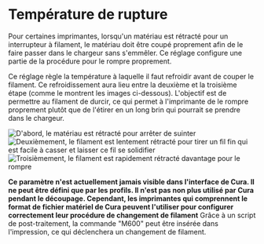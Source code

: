 Température de rupture
====
Pour certaines imprimantes, lorsqu'un matériau est rétracté pour un interrupteur à filament, le matériau doit être coupé proprement afin de le faire passer dans le chargeur sans s'emmêler. Ce réglage configure une partie de la procédure pour le rompre proprement.

Ce réglage règle la température à laquelle il faut refroidir avant de couper le filament. Ce refroidissement aura lieu entre la deuxième et la troisième étape (comme le montrent les images ci-dessous). L'objectif est de permettre au filament de durcir, ce qui permet à l'imprimante de le rompre proprement plutôt que de l'étirer en un long brin qui pourrait se prendre dans le chargeur.

![D'abord, le matériau est rétracté pour arrêter de suinter](../../../articles/images/filament_switch_anti_ooze.svg)
![Deuxièmement, le filament est lentement rétracté pour tirer un fil fin qui est facile à casser et laisser ce fil se solidifier](../../../articles/images/filament_switch_break_preparation.svg)
![Troisièmement, le filament est rapidement rétracté davantage pour le rompre](../../../articles/images/filament_switch_break.svg)

**Ce paramètre n'est actuellement jamais visible dans l'interface de Cura. Il ne peut être défini que par les profils. Il n'est pas non plus utilisé par Cura pendant le découpage. Cependant, les imprimantes qui comprennent le format de fichier matériel de Cura peuvent l'utiliser pour configurer correctement leur procédure de changement de filament** Grâce à un script de post-traitement, la commande "M600" peut être insérée dans l'impression, ce qui déclenchera un changement de filament.
